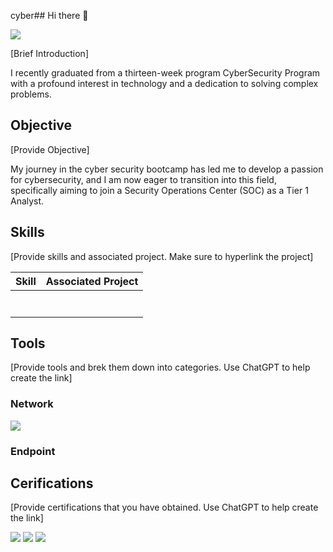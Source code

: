 cyber## Hi there 👋
 
  <a href="https://linkedin.com/in/andrewlukeman"><img src="https://img.shields.io/badge/-LinkedIn-0072b1?&style=for-the-badge&logo=linkedin&logoColor=white" /></a>

[Brief Introduction]

I recently graduated from a thirteen-week program CyberSecurity Program with a profound interest in technology and a dedication to solving complex problems.

## Objective
[Provide Objective]

My journey in the cyber security bootcamp has led me to develop a passion for cybersecurity, and I am now eager to transition into this field, specifically aiming to join a Security Operations Center (SOC) as a Tier 1 Analyst.

## Skills
[Provide skills and associated project. Make sure to hyperlink the project]

| Skill                                        | Associated Project          |
|----------------------------------------------|-----------------------------|
|                                              |                             
|                                              |
|                                              |
|                                              |
|                                              |
|                                              |
|                                              |

## Tools
[Provide tools and brek them down into categories. Use ChatGPT to help create the link]

### Network
<div>
 <img src="https://img.shields.io/badge/-Wireshark-1679A7?&style=for-the-badge&logo=Wireshark&logoColor=white" />
 
</div>

### Endpoint
<div></div>

## Cerifications
[Provide certifications that you have obtained. Use ChatGPT to help create the link]
<div>
 <img src="https://img.shields.io/badge/-CySA%2B-8C4E3C?&style=for-the-badge&logo=CompTIA&logoColor=white" />
 <img src="https://img.shields.io/badge/-Cybersecurity%20Essentials-003B5C?&style=for-the-badge&logo=CompTIA&logoColor=white" />
 <img src="https://img.shields.io/badge/-Network%20Essentials-003B5C?&style=for-the-badge&logo=CompTIA&logoColor=white" />

 </div>
<!--
**AndrewDefends/AndrewDefends** is a ✨ _special_ ✨ repository because its `README.md` (this file) appears on your GitHub profile.

Here are some ideas to get you started:

- 🔭 I’m currently working on ...
- 🌱 I’m currently learning ...
- 👯 I’m looking to collaborate on ...
- 🤔 I’m looking for help with ...
- 💬 Ask me about ...
- 📫 How to reach me: ...
- 😄 Pronouns: ...
- ⚡ Fun fact: ...
-->
